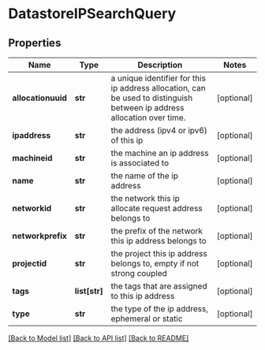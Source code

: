 # DatastoreIPSearchQuery

## Properties
Name | Type | Description | Notes
------------ | ------------- | ------------- | -------------
**allocationuuid** | **str** | a unique identifier for this ip address allocation, can be used to distinguish between ip address allocation over time. | [optional] 
**ipaddress** | **str** | the address (ipv4 or ipv6) of this ip | [optional] 
**machineid** | **str** | the machine an ip address is associated to | [optional] 
**name** | **str** | the name of the ip address | [optional] 
**networkid** | **str** | the network this ip allocate request address belongs to | [optional] 
**networkprefix** | **str** | the prefix of the network this ip address belongs to | [optional] 
**projectid** | **str** | the project this ip address belongs to, empty if not strong coupled | [optional] 
**tags** | **list[str]** | the tags that are assigned to this ip address | [optional] 
**type** | **str** | the type of the ip address, ephemeral or static | [optional] 

[[Back to Model list]](../README.md#documentation-for-models) [[Back to API list]](../README.md#documentation-for-api-endpoints) [[Back to README]](../README.md)


